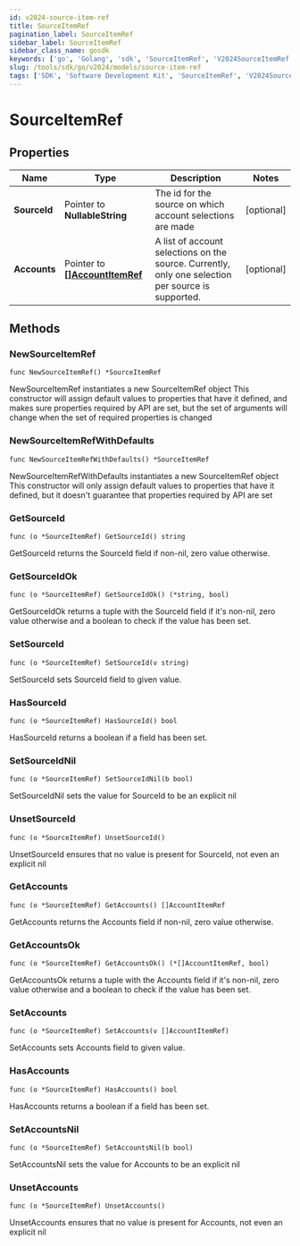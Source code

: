 ```yaml
---
id: v2024-source-item-ref
title: SourceItemRef
pagination_label: SourceItemRef
sidebar_label: SourceItemRef
sidebar_class_name: gosdk
keywords: ['go', 'Golang', 'sdk', 'SourceItemRef', 'V2024SourceItemRef'] 
slug: /tools/sdk/go/v2024/models/source-item-ref
tags: ['SDK', 'Software Development Kit', 'SourceItemRef', 'V2024SourceItemRef']
---
```


# SourceItemRef

## Properties

Name | Type | Description | Notes
------------ | ------------- | ------------- | -------------
**SourceId** | Pointer to **NullableString** | The id for the source on which account selections are made | [optional] 
**Accounts** | Pointer to [**[]AccountItemRef**](account-item-ref) | A list of account selections on the source. Currently, only one selection per source is supported. | [optional] 

## Methods

### NewSourceItemRef

`func NewSourceItemRef() *SourceItemRef`

NewSourceItemRef instantiates a new SourceItemRef object
This constructor will assign default values to properties that have it defined,
and makes sure properties required by API are set, but the set of arguments
will change when the set of required properties is changed

### NewSourceItemRefWithDefaults

`func NewSourceItemRefWithDefaults() *SourceItemRef`

NewSourceItemRefWithDefaults instantiates a new SourceItemRef object
This constructor will only assign default values to properties that have it defined,
but it doesn't guarantee that properties required by API are set

### GetSourceId

`func (o *SourceItemRef) GetSourceId() string`

GetSourceId returns the SourceId field if non-nil, zero value otherwise.

### GetSourceIdOk

`func (o *SourceItemRef) GetSourceIdOk() (*string, bool)`

GetSourceIdOk returns a tuple with the SourceId field if it's non-nil, zero value otherwise
and a boolean to check if the value has been set.

### SetSourceId

`func (o *SourceItemRef) SetSourceId(v string)`

SetSourceId sets SourceId field to given value.

### HasSourceId

`func (o *SourceItemRef) HasSourceId() bool`

HasSourceId returns a boolean if a field has been set.

### SetSourceIdNil

`func (o *SourceItemRef) SetSourceIdNil(b bool)`

 SetSourceIdNil sets the value for SourceId to be an explicit nil

### UnsetSourceId
`func (o *SourceItemRef) UnsetSourceId()`

UnsetSourceId ensures that no value is present for SourceId, not even an explicit nil
### GetAccounts

`func (o *SourceItemRef) GetAccounts() []AccountItemRef`

GetAccounts returns the Accounts field if non-nil, zero value otherwise.

### GetAccountsOk

`func (o *SourceItemRef) GetAccountsOk() (*[]AccountItemRef, bool)`

GetAccountsOk returns a tuple with the Accounts field if it's non-nil, zero value otherwise
and a boolean to check if the value has been set.

### SetAccounts

`func (o *SourceItemRef) SetAccounts(v []AccountItemRef)`

SetAccounts sets Accounts field to given value.

### HasAccounts

`func (o *SourceItemRef) HasAccounts() bool`

HasAccounts returns a boolean if a field has been set.

### SetAccountsNil

`func (o *SourceItemRef) SetAccountsNil(b bool)`

 SetAccountsNil sets the value for Accounts to be an explicit nil

### UnsetAccounts
`func (o *SourceItemRef) UnsetAccounts()`

UnsetAccounts ensures that no value is present for Accounts, not even an explicit nil


